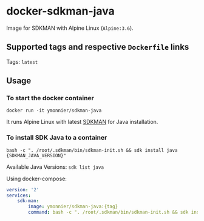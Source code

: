 # docker-sdkman-java

Image for SDKMAN with Alpine Linux (`Alpine:3.6`).

## Supported tags and respective `Dockerfile` links

Tags: `latest`

## Usage

### To start the docker container

```
docker run -it ymonnier/sdkman-java
```

It runs Alpine Linux with latest [SDKMAN](http://sdkman.io) for Java installation.

### To install SDK Java to a container

```
bash -c ". /root/.sdkman/bin/sdkman-init.sh && sdk install java {SDKMAN_JAVA_VERSION}"
```

Available Java Versions: `sdk list java`

Using docker-compose:

```yml
version: '2'
services:
    sdk-man:
        image: ymonnier/sdkman-java:{tag}
        command: bash -c ". /root/.sdkman/bin/sdkman-init.sh && sdk install java {SDKMAN_JAVA_VERSION}"
```
